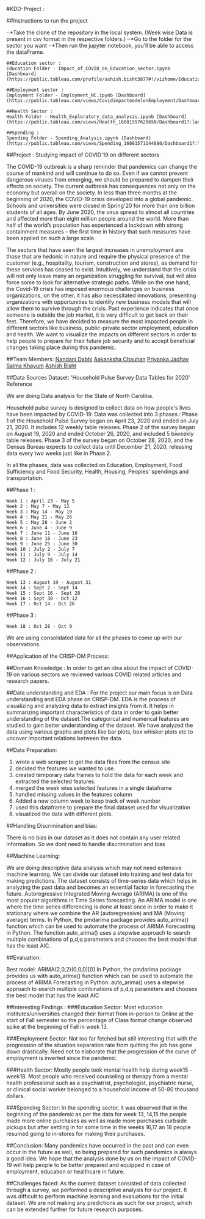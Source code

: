 
#KDD-Project :

##Instructions to run the project

⋅⋅*Take the clone of the repository in the local system.
  (Week wise Data is present in csv format in the respective folders.)
⋅⋅*Go to the folder for the sector you want
⋅⋅*Then run the jupyter notebook, you’ll be able to access the dataFrame.

    ##Education sector :
    Education Folder - Impact_of_COVID_on_Education_sector.ipynb  [Dashboard](https://public.tableau.com/profile/ashish.bisht3877#!/vizhome/Education_16081543152430/Dashboard1)

    ##Employment sector :
    Employment Folder - Employment_NC.ipynb [Dashboard](https://public.tableau.com/views/CovidimpactmodelonEmployment/Dashboard1?:language=en&:display_count=y&publish=yes&:origin=viz_share_link)

    ##Health Sector :
    Health Folder - Health_Exploratory_data_analysis.ipynb [Dashboard](https://public.tableau.com/views/Health_16081557626650/Dashboard1?:language=en&:display_count=y&publish=yes&:origin=viz_share_link)

    ##Spending :
    Spending Folder - Spending_Analysis.ipynb [Dashboard](https://public.tableau.com/views/Spending_16081571144880/Dashboard1?:language=en&:display_count=y&publish=yes&:origin=viz_share_link)



##Project : Studying impact of COVID'19 on different sectors

The COVID-19 outbreak is a sharp reminder that pandemics can change the course of mankind and will continue to do so. Even if we cannot prevent dangerous viruses from emerging, we should be prepared to dampen their effects on society. The current outbreak has consequences not only on the economy but overall on the society. In less than three months at the beginning of 2020, the COVID-19 crisis developed into a global pandemic. Schools and universities were closed in Spring'20 for more than one billion students of all ages. By June 2020, the virus spread to almost all countries and affected more than eight million people around the world. More than half of the world’s population has experienced a lockdown with strong containment measures – the first time in history that such measures have been applied on such a large scale.

The sectors that have seen the largest increases in unemployment are those that are hedonic in nature and require the physical presence of the customer (e.g., hospitality, tourism, construction and stores), as demand for these services has ceased to exist. Intuitively, we understand that the crisis will not only leave many an organization struggling for survival, but will also force some to look for alternative strategic paths. While on the one hand, the Covid-19 crisis has imposed enormous challenges on business organizations, on the other, it has also necessitated innovations, presenting organizations with opportunities to identify new business models that will allow them to survive through the crisis. Past experience indicates that once someone is outside the job market, it is very difficult to get back on their feet. Therefore, we have decided to measure the most impacted people in different sectors like business, public-private sector employment, education and health. We want to visualize the impacts on different sectors in order to help people to prepare for their future job security and to accept beneficial changes taking place during this pandemic.

##Team Members:
[Nandani Dabhi](https://www.linkedin.com/in/nandanidabhi/)
[Aakanksha Chauhan](https://www.linkedin.com/in/aakanksha-chauhan-a3a52a55/)
[Priyanka Jadhav](https://www.linkedin.com/in/priyanka-jadhav06/)
[Salma Khayum](https://www.linkedin.com/in/salmaroohik/)
[Ashish Bisht](https://www.linkedin.com/in/ashish-bisht-706892134/)

##Data Sources
Dataset: 'Household Pulse Survey Data Tables for 2020' Reference

We are doing Data analysis for the State of North Carolina.

Household pulse survey is designed to collect data on how people's lives have been impacted by COVID-19. Data was collected into 3 phases : Phase 1 of the Household Pulse Survey began on April 23, 2020 and ended on July 21, 2020. It includes 12 weekly table releases. Phase 2 of the survey began on August 19, 2020 and ended October 26, 2020, and included 5 biweekly table releases. Phase 3 of the survey began on October 28, 2020, and the Census Bureau expects to collect data until December 21, 2020, releasing data every two weeks just like in Phase 2.

In all the phases, data was collected on Education, Employment, Food Sufficiency and Food Security, Health, Housing, Peoples' spendings and transportation.

##Phase 1 :

	Week 1 : April 23 - May 5
	Week 2 : May 7 - May 12
	Week 3 : May 14 - May 19
	Week 4 : May 21 - May 26
	Week 5 : May 28 - June 2
	Week 6 : June 4 - June 9
	Week 7 : June 11 - June 16
	Week 8 : June 18 - June 23
	Week 9 : June 25 - June 30
	Week 10 : July 2 - July 7
	Week 11 : July 9 - July 14
	Week 12 : July 16 - July 21

##Phase 2 :

	Week 13 : August 19 - August 31
	Week 14 : Sept 2 - Sept 14
	Week 15 : Sept 16 - Sept 28
	Week 16 : Sept 30 - Oct 12
	Week 17 : Oct 14 - Oct 26

##Phase 3 :

	Week 18 : Oct 28 - Oct 9

We are using consolidated data for all the phases to come up with our observations.

##Application of the CRISP-DM Process:

##Domain Knowledge :  In order to get an idea about the impact of COVID-19 on various sectors we reviewed various COVID related articles and research papers.

##Data understanding and EDA :
For the project our main focus is on Data understanding and EDA phase on CRISP-DM.
EDA is the process of visualizing and analyzing data to extract insights from it. It helps in summarizing important characteristics of data in order to gain better understanding of the dataset.The categorical and numerical features are studied to gain better understanding of the dataset. We have analyzed the data using various graphs and plots like bar plots, box whisker plots etc to uncover important relations between the data.

##Data Preparation:
1. wrote a web scraper to get the data files from the census site
2. decided the features we wanted to use.
3. created temporary data frames to hold the data for each week and extracted the selected features.
4. merged the week wise selected features in a single dataframe
5. handled missing values in the features column
6. Added a new column week to keep track of week number
7. used this dataframe to prepare the final dataset used for visualization
8. visualized the data with different plots.

##Handling Discrimination and bias:

There is no bias in our dataset as it does not contain any user related information. So we dont need to handle discrimination and bias


##Machine Learning:

We are doing descriptive data analysis which may not need extensive machine learning. We can divide our dataset into training and test data for making predictions. The dataset consists of time-series data which helps in analyzing the past data and becomes an essential factor in forecasting the future. Autoregressive Integrated Moving Average (ARIMA) is  one of the most popular algorithms in Time Series forecasting. An ARIMA model is one where the time series   differencing is done at least once in order to make it stationary where we combine the AR (autoregressive) and MA (Moving average) terms. In Python, the pmdarima package provides auto_arima() function which can be used to automate the process of ARIMA Forecasting in Python.  The function auto_arima() uses a stepwise approach to search multiple combinations of p,d,q parameters and chooses the best model that has the least AIC.

##Evaluation:

Best model:  ARIMA(2,0,2)(0,0,0)[0]
In Python, the pmdarima package provides us with  auto_arima() function which can be used to automate the process of ARIMA Forecasting in Python.
auto_arima() uses a stepwise approach to search multiple combinations of p,d,q parameters and chooses the best model that has the least AIC

##Interesting Findings :
###Education Sector: Most education institutes/universities changed their format from in-person to Online at the start of Fall semester so the percentage of Class format change observed spike at the beginning of Fall in week 13.

###Employment Sector: Not too far fetched but still interesting that with the progression of the situation separation rate from quitting the job has gone down drastically. Need not to elaborate that the progression of the curve of employment  is inverted since the pandemic.

###Health Sector: Mostly people took mental health help during week15 - week18.
Most people who received counseling or therapy from a mental health professional such            as a psychiatrist, psychologist, psychiatric nurse, or clinical social worker belonged to a household income of 50-80 thousand dollars.

###Spending Sector: In the spending sector, it was observed that in the beginning of the pandemic as per the data for week 13, 14,15 the people made more online purchases as well as made more purchases curbside pickups but after settling in for some time in the weeks 16,17 an 18 people resumed going to in-stores for making their purchases.




##Conclusion:
Many pandemics have occurred in the past and can even occur in the future as well, so being prepared for such pandemics is always a good idea. We hope that the analysis done by us on the impact of COVID-19 will help people to be better prepared and equipped in case of employment, education or healthcare in future.


##Challenges faced:
As the current dataset consisted of data collected through a survey, we performed a descriptive analysis for our project. It was difficult to perform machine learning and evaluations for the initial dataset.   We are not making any predictions as such for our project, which can be extended further for future research purposes.
